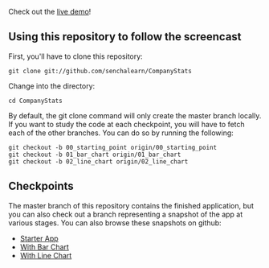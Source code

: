 Check out the [live demo][]!

## Using this repository to follow the screencast

First, you'll have to clone this repository:

    git clone git://github.com/senchalearn/CompanyStats

Change into the directory:

    cd CompanyStats

By default, the git clone command will only create the master branch locally. If you want to study the code at each checkpoint, you will have to fetch each of the other branches. You can do so by running the following:

    git checkout -b 00_starting_point origin/00_starting_point
    git checkout -b 01_bar_chart origin/01_bar_chart
    git checkout -b 02_line_chart origin/02_line_chart

## Checkpoints

The master branch of this repository contains the finished application, but you can also check out a branch representing a snapshot of the app at various stages. You can also browse these snapshots on github:

* [Starter App][00]
* [With Bar Chart][01]
* [With Line Chart][02]

[live demo]: http://senchalearn.github.com/CompanyStats/app.html
[00]: https://github.com/senchalearn/CompanyStats/tree/00_starting_point
[01]: https://github.com/senchalearn/CompanyStats/tree/01_bar_chart
[02]: https://github.com/senchalearn/CompanyStats/tree/02_line_chart
